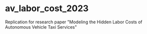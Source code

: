 # av_labor_cost_2023
Replication for research paper "Modeling the Hidden Labor Costs of Autonomous Vehicle Taxi Services" 

